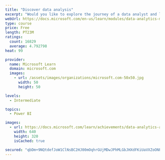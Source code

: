 ```yaml
---
title: "Discover data analysis"
excerpt: "Would you like to explore the journey of a data analyst and learn how a data analyst tells a story with data? In this module, you will explore the different roles in data and learn the different tasks of a data analyst."
webUrl: https://docs.microsoft.com/en-us/learn/modules/data-analytics-microsoft/
type: course
price: Free
length: PT23M
ratings:
  count: 16829
  average: 4.792798
heat: 99

provider:
  name: Microsoft Learn
  domain: microsoft.com
  images:
    - url: /assets/images/organizations/microsoft.com-50x50.jpg
      width: 50
      height: 50

levels:
  - Intermediate

topics:
  - Power BI

images:
  - url: https://docs.microsoft.com/learn/achievements/data-analytics-and-microsoft-social.png
    width: 640
    height: 320
    isCached: true

secured: "qbDm+9NQtdefJoW1ClNsBC2HJ00mOqhrGUjMDwJPhMLGbJHXdFKiUaVXZoONP6h7ew2TgZjr0AvB8Li2QdWNnEpYkU5699ujEOHly5yV9hlNICkngvsRXuTmFxLmlPMBGVCU+zKGZF3NgMLZdMKCiuyebZ2Sp4Jk17kdCAOY+btXxnMuWbjBh8V/uWgcJNWHkvMv21F9a0j53wsXtjdTHkH/Z0UQgqIi+KPGccSGc4HT3V01Ljozu3/hCmcmfPjXlTARKXpzDcOPqC7Kie2mspb7Ik/zXmn4smFH+j4eaoQx8rNnucD0WXauXBalEC9l2nfnKWmqFxW5OdAWb/ROTbTAQCi+f3bGJfPzeIIYke0a2fmU1kXF11w555R+fOrHgJH+nVKvR4xcbMlyY9PToIWRKFRaCZeuMLVuHUMhSGjC3Q8j/uuUeWRPrfF/+8Oo;UeXAOmaOLFpBz6JoQ10mbw=="
---
```



